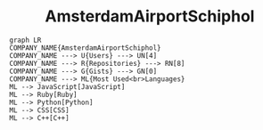<h1 align="center">AmsterdamAirportSchiphol</h1>

```mermaid
graph LR
COMPANY_NAME{AmsterdamAirportSchiphol}
COMPANY_NAME ---> U{Users} ---> UN[4]
COMPANY_NAME ---> R{Repositories} ---> RN[8]
COMPANY_NAME ---> G{Gists} ---> GN[0]
COMPANY_NAME ---> ML{Most Used<br>Languages}
ML --> JavaScript[JavaScript]
ML --> Ruby[Ruby]
ML --> Python[Python]
ML --> CSS[CSS]
ML --> C++[C++]
```
